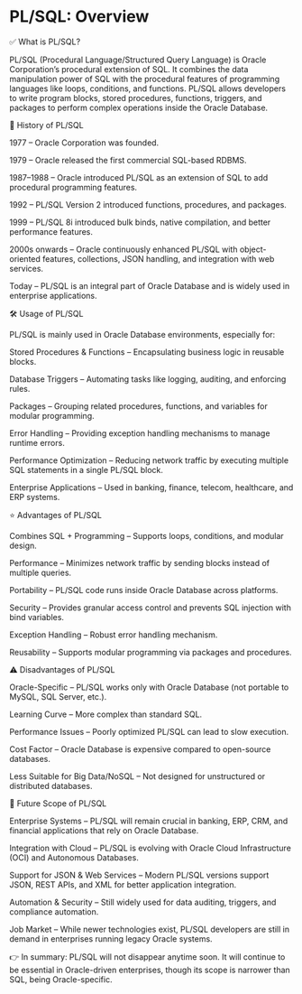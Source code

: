 
# PL/SQL: Overview

✅ What is PL/SQL?

PL/SQL (Procedural Language/Structured Query Language) is Oracle Corporation’s procedural extension of SQL.
It combines the data manipulation power of SQL with the procedural features of programming languages like loops, conditions, and functions.
PL/SQL allows developers to write program blocks, stored procedures, functions, triggers, and packages to perform complex operations inside the Oracle Database.

📜 History of PL/SQL

1977 – Oracle Corporation was founded.

1979 – Oracle released the first commercial SQL-based RDBMS.

1987–1988 – Oracle introduced PL/SQL as an extension of SQL to add procedural programming features.

1992 – PL/SQL Version 2 introduced functions, procedures, and packages.

1999 – PL/SQL 8i introduced bulk binds, native compilation, and better performance features.

2000s onwards – Oracle continuously enhanced PL/SQL with object-oriented features, collections, JSON handling, and integration with web services.

Today – PL/SQL is an integral part of Oracle Database and is widely used in enterprise applications.

🛠️ Usage of PL/SQL

PL/SQL is mainly used in Oracle Database environments, especially for:

Stored Procedures & Functions – Encapsulating business logic in reusable blocks.

Database Triggers – Automating tasks like logging, auditing, and enforcing rules.

Packages – Grouping related procedures, functions, and variables for modular programming.

Error Handling – Providing exception handling mechanisms to manage runtime errors.

Performance Optimization – Reducing network traffic by executing multiple SQL statements in a single PL/SQL block.

Enterprise Applications – Used in banking, finance, telecom, healthcare, and ERP systems.

⭐ Advantages of PL/SQL

Combines SQL + Programming – Supports loops, conditions, and modular design.

Performance – Minimizes network traffic by sending blocks instead of multiple queries.

Portability – PL/SQL code runs inside Oracle Database across platforms.

Security – Provides granular access control and prevents SQL injection with bind variables.

Exception Handling – Robust error handling mechanism.

Reusability – Supports modular programming via packages and procedures.

⚠️ Disadvantages of PL/SQL

Oracle-Specific – PL/SQL works only with Oracle Database (not portable to MySQL, SQL Server, etc.).

Learning Curve – More complex than standard SQL.

Performance Issues – Poorly optimized PL/SQL can lead to slow execution.

Cost Factor – Oracle Database is expensive compared to open-source databases.

Less Suitable for Big Data/NoSQL – Not designed for unstructured or distributed databases.

🔮 Future Scope of PL/SQL

Enterprise Systems – PL/SQL will remain crucial in banking, ERP, CRM, and financial applications that rely on Oracle Database.

Integration with Cloud – PL/SQL is evolving with Oracle Cloud Infrastructure (OCI) and Autonomous Databases.

Support for JSON & Web Services – Modern PL/SQL versions support JSON, REST APIs, and XML for better application integration.

Automation & Security – Still widely used for data auditing, triggers, and compliance automation.

Job Market – While newer technologies exist, PL/SQL developers are still in demand in enterprises running legacy Oracle systems.

👉 In summary: PL/SQL will not disappear anytime soon. It will continue to be essential in Oracle-driven enterprises, though its scope is narrower than SQL, being Oracle-specific.
